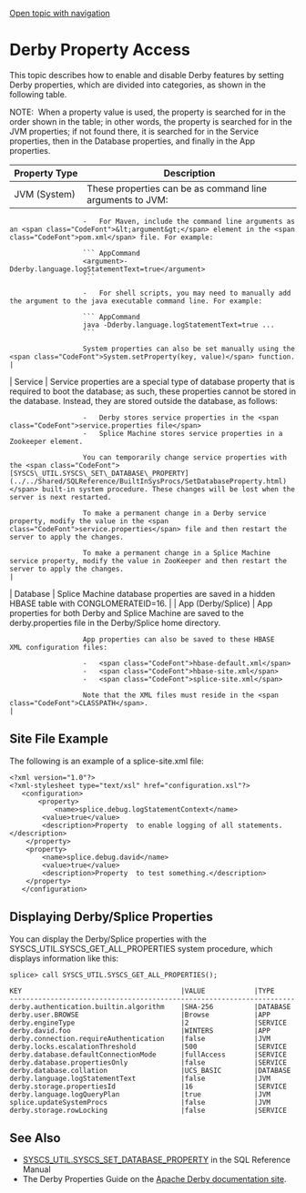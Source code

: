 [Open topic with navigation](../../index.html#OnPremise/Administrators/DerbyPropertyAccess.html)

[]()Derby Property Access
=========================

This topic describes how to enable and disable Derby features by setting Derby properties, which are divided into categories, as shown in the following table.

<span class="autonumber"><span class="noteAutoNum">NOTE:  </span></span>When a property value is used, the property is searched for in the order shown in the table; in other words, the property is searched for in the JVM properties; if not found there, it is searched for in the Service properties, then in the Database properties, and finally in the App properties.

| Property Type      | Description                                                                                                                                                                                                                                                                                    |
|--------------------|------------------------------------------------------------------------------------------------------------------------------------------------------------------------------------------------------------------------------------------------------------------------------------------------|
| JVM (System)       | These properties can be as command line arguments to JVM:                                                                                                                                                                                                                                      
                                                                                                                                                                                                                                                                                                                      
                      -   For Maven, include the command line arguments as an <span class="CodeFont">&lt;argument&gt;</span> element in the <span class="CodeFont">pom.xml</span> file. For example:                                                                                                                  
                                                                                                                                                                                                                                                                                                                      
                      ``` AppCommand                                                                                                                                                                                                                                                                                  
                      <argument>-Dderby.language.logStatementText=true</argument>                                                                                                                                                                                                                                     
                      ```                                                                                                                                                                                                                                                                                             
                                                                                                                                                                                                                                                                                                                      
                      -   For shell scripts, you may need to manually add the argument to the java executable command line. For example:                                                                                                                                                                              
                                                                                                                                                                                                                                                                                                                      
                      ``` AppCommand                                                                                                                                                                                                                                                                                  
                      java -Dderby.language.logStatementText=true ...                                                                                                                                                                                                                                                 
                      ```                                                                                                                                                                                                                                                                                             
                                                                                                                                                                                                                                                                                                                      
                      System properties can also be set manually using the <span class="CodeFont">System.setProperty(key, value)</span> function.                                                                                                                                                                     |
| Service            | Service properties are a special type of database property that is required to boot the database; as such, these properties cannot be stored in the database. Instead, they are stored outside the database, as follows:                                                                       
                                                                                                                                                                                                                                                                                                                      
                      -   Derby stores service properties in the <span class="CodeFont">service.properties file</span>                                                                                                                                                                                                
                      -   Splice Machine stores service properties in a Zookeeper element.                                                                                                                                                                                                                            
                                                                                                                                                                                                                                                                                                                      
                      You can temporarily change service properties with the <span class="CodeFont">[SYSCS\_UTIL.SYSCS\_SET\_DATABASE\_PROPERTY](../../Shared/SQLReference/BuiltInSysProcs/SetDatabaseProperty.html)</span> built-in system procedure. These changes will be lost when the server is next restarted.  
                                                                                                                                                                                                                                                                                                                      
                      To make a permanent change in a Derby service property, modify the value in the <span class="CodeFont">service.properties</span> file and then restart the server to apply the changes.                                                                                                         
                                                                                                                                                                                                                                                                                                                      
                      To make a permanent change in a Splice Machine service property, modify the value in ZooKeeper and then restart the server to apply the changes.                                                                                                                                                |
| Database           | Splice Machine database properties are saved in a hidden HBASE table with <span class="CodeFont">CONGLOMERATEID=16</span>.                                                                                                                                                                     |
| App (Derby/Splice) | App properties for both Derby and Splice Machine are saved to the <span class="CodeFont">derby.properties</span> file in the Derby/Splice home directory.                                                                                                                                      
                                                                                                                                                                                                                                                                                                                      
                      App properties can also be saved to these HBASE XML configuration files:                                                                                                                                                                                                                        
                                                                                                                                                                                                                                                                                                                      
                      -   <span class="CodeFont">hbase-default.xml</span>                                                                                                                                                                                                                                             
                      -   <span class="CodeFont">hbase-site.xml</span>                                                                                                                                                                                                                                                
                      -   <span class="CodeFont">splice-site.xml</span>                                                                                                                                                                                                                                               
                                                                                                                                                                                                                                                                                                                      
                      Note that the XML files must reside in the <span class="CodeFont">CLASSPATH</span>.                                                                                                                                                                                                             |

Site File Example
-----------------

The following is an example of a <span class="CodeFont">splice-site.xml</span> file:

``` Example
<?xml version="1.0"?> 
<?xml-stylesheet type="text/xsl" href="configuration.xsl"?>
   <configuration> 
       <property>
           <name>splice.debug.logStatementContext</name> 
        <value>true</value> 
        <description>Property  to enable logging of all statements.</description> 
    </property> 
    <property> 
        <name>splice.debug.david</name> 
        <value>true</value> 
        <description>Property  to test something.</description> 
    </property> 
   </configuration> 
```

Displaying Derby/Splice Properties
----------------------------------

You can display the Derby/Splice properties with the <span class="CodeFont">SYSCS\_UTIL.SYSCS\_GET\_ALL\_PROPERTIES</span> system procedure, which displays information like this:

``` Example
splice> call SYSCS_UTIL.SYSCS_GET_ALL_PROPERTIES();

KEY                                       |VALUE            |TYPE      
----------------------------------------------------------------------
derby.authentication.builtin.algorithm    |SHA-256          |DATABASE  
derby.user.BROWSE                         |Browse           |APP       
derby.engineType                          |2                |SERVICE   
derby.david.foo                           |WINTERS          |APP       
derby.connection.requireAuthentication    |false            |JVM       
derby.locks.escalationThreshold           |500              |SERVICE   
derby.database.defaultConnectionMode      |fullAccess       |SERVICE   
derby.database.propertiesOnly             |false            |SERVICE   
derby.database.collation                  |UCS_BASIC        |DATABASE  
derby.language.logStatementText           |false            |JVM       
derby.storage.propertiesId                |16               |SERVICE   
derby.language.logQueryPlan               |true             |JVM       
splice.updateSystemProcs                  |false            |JVM       
derby.storage.rowLocking                  |false            |SERVICE   
```

See Also
--------

-   <span class="CodeFont">[SYSCS\_UTIL.SYSCS\_SET\_DATABASE\_PROPERTY](../../Shared/SQLReference/BuiltInSysProcs/SetDatabaseProperty.html)</span> in the <span class="ItalicFont">SQL Reference Manual</span>
-   The <span class="ItalicFont">Derby Properties Guide</span> on the [Apache Derby documentation site](https://db.apache.org/derby/manuals/index.html).

 



